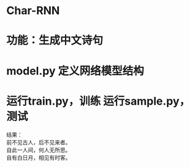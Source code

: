 # Char-RNN
功能：生成中文诗句
============================
model.py 定义网络模型结构
============================
运行train.py，训练
运行sample.py，测试
============================
结果：  
前不见古人，后不见来者。  
自此一人间，何人无所思。  
自有白日月，相见有时客。  
